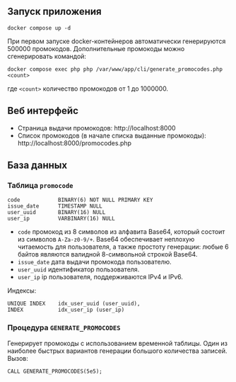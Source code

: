 ## Запуск приложения

```
docker compose up -d
```

При первом запуске docker-контейнеров автоматически генерируются 500000 промокодов.
Дополнительные промокоды можно сгенерировать командой:

```
docker compose exec php php /var/www/app/cli/generate_promocodes.php <count>
```

где `<count>` количество промокодов от 1 до 1000000.  

## Веб интерфейс

- Страница выдачи промокодов: http://localhost:8000
- Список промокодов (в начале списка выданные промокоды): http://localhost:8000/promocodes.php

## База данных

### Таблица `promocode`
```
code            BINARY(6) NOT NULL PRIMARY KEY
issue_date      TIMESTAMP NULL
user_uuid       BINARY(16) NULL
user_ip         VARBINARY(16) NULL
```
- `code` промокод из 8 символов из алфавита Base64, который состоит из символов `A-Za-z0-9/+`. 
Base64 обеспечивает неплохую читаемость для пользователя, а также простоту генерации:
любые 6 байтов являются валидной 8-символьной строкой Base64.
- `issue_date` дата выдачи промокода пользователю.  
- `user_uuid` идентификатор пользователя.
- `user_ip` ip пользователя, поддерживаются IPv4 и IPv6.

Индексы:
```
UNIQUE INDEX    idx_user_uuid (user_uuid),
INDEX           idx_user_ip (user_ip)
```
### Процедура `GENERATE_PROMOCODES`
Генерирует промокоды с использованием временной таблицы.
Один из наиболее быстрых вариантов генерации большого количества записей. Вызов:
```
CALL GENERATE_PROMOCODES(5e5);
```